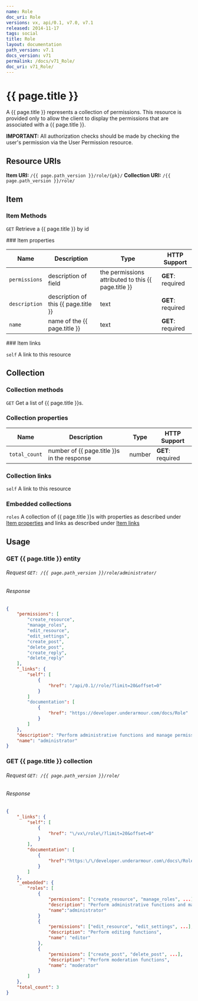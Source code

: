 ```yaml
---
name: Role
doc_uri: Role
versions: vx, api/0.1, v7.0, v7.1
released: 2014-11-17
tags: social
title: Role
layout: documentation
path_version: v7.1
docs_version: v71
permalink: /docs/v71_Role/
doc_uri: v71_Role/
---
```


# {{ page.title }}

A {{ page.title }} represents a collection of permissions. This resource is provided only to allow the client to display
the permissions that are associated with a {{ page.title }}.

**IMPORTANT:** All authorization checks should be made by checking the user's permission
via the User Permission resource.

## Resource URIs

**Item URI:** `/{{ page.path_version }}/role/{pk}/`
**Collection URI:** `/{{ page.path_version }}/role/`

## Item

### Item Methods

`GET` Retrieve a {{ page.title }} by id

<a name="item-properties" />
### Item properties

| Name         | Description          | Type      | HTTP Support                                                                        |
|--------------|----------------------|-----------|-------------------------------------------------------------------------------------|
| `permissions` | description of field | the permissions attributed to this {{ page.title }} | **GET**: required |
| `description` | description of this {{ page.title }} | text | **GET**: required |
| `name` | name of the {{ page.title }} | text | **GET**: required |

<a name="item-links" />
### Item links

`self` A link to this resource

## Collection

### Collection methods

`GET` Get a list of {{ page.title }}s.

### Collection properties

| Name         | Description          | Type      | HTTP Support                                                                        |
|--------------|----------------------|-----------|-------------------------------------------------------------------------------------|
| `total_count` | number of {{ page.title }}s in the response | number | **GET**: required |

### Collection links

`self` A link to this resource

### Embedded collections

`roles` A collection of {{ page.title }}s with properties as described under [Item properties](#item-properties) and links as described under [Item links](#item-links)

## Usage

### GET {{ page.title }} entity

###### Request `GET: /{{ page.path_version }}/role/administrator/`

###### Response

```json
{
    "permissions": [
        "create_resource",
        "manage_roles",
        "edit_resource",
        "edit_settings",
        "create_post",
        "delete_post",
        "create_reply",
        "delete_reply"
    ],
    "_links": {
        "self": [
            {
                "href": "/api/0.1//role/?limit=20&offset=0"
            }
        ]
        "documentation": [
            {
                "href": "https://developer.underarmour.com/docs/Role"
            }
        ]
    },
    "description": "Perform administrative functions and manage permissions for other users",
    "name": "administrator"
}
```

### GET {{ page.title }} collection

###### Request `GET: /{{ page.path_version }}/role/`

###### Response

```json
{
    "_links": {
        "self": [
            {
                "href": "\/vx\/role\/?limit=20&offset=0"
            }
        ],
        "documentation": [
            {
                "href":"https:\/\/developer.underarmour.com\/docs\/Role"
            }
        ]
    },
    "_embedded": {
        "roles": [
            {
                "permissions": ["create_resource", "manage_roles", ...],
                "description": "Perform administrative functions and manage permissions for other users",
                "name":"administrator"
            }
            {
                "permissions": ["edit_resource", "edit_settings", ...],
                "description": "Perform editing functions",
                "name": "editor"
            },
            {
                "permissions": ["create_post", "delete_post", ...],
                "description": "Perform moderation functions",
                "name": "moderator"
            }
        ]
    },
    "total_count": 3
}
```

[vx User Permission]: docs/vx_User_Permission
[v7.0 User Permission]: docs/v70_User_Permission
[api/0.1 User Permission]: docs/01_User_Permission

